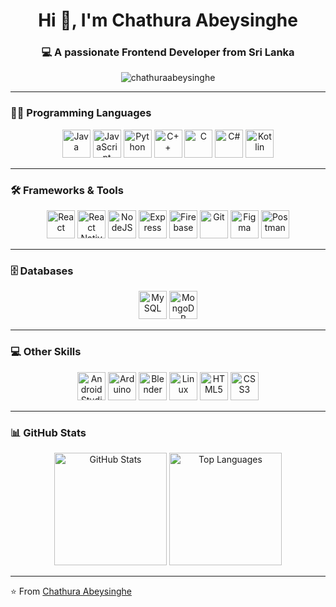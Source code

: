 <h1 align="center">Hi 👋, I'm Chathura Abeysinghe</h1>
<h3 align="center">💻 A passionate Frontend Developer from Sri Lanka</h3>

<p align="center">
  <img src="https://komarev.com/ghpvc/?username=chathuraabeysinghe&label=Profile%20views&color=0e75b6&style=flat" alt="chathuraabeysinghe" />
</p>

---

### 🧑‍💻 Programming Languages  
<p align="center">
  <a href="#"><img src="https://skillicons.dev/icons?i=java" width="45" height="45" alt="Java"/></a>
  <a href="#"><img src="https://skillicons.dev/icons?i=js" width="45" height="45" alt="JavaScript"/></a>
  <a href="#"><img src="https://skillicons.dev/icons?i=python" width="45" height="45" alt="Python"/></a>
  <a href="#"><img src="https://skillicons.dev/icons?i=cpp" width="45" height="45" alt="C++"/></a>
  <a href="#"><img src="https://skillicons.dev/icons?i=c" width="45" height="45" alt="C"/></a>
  <a href="#"><img src="https://skillicons.dev/icons?i=cs" width="45" height="45" alt="C#"/></a>
  <a href="#"><img src="https://skillicons.dev/icons?i=kotlin" width="45" height="45" alt="Kotlin"/></a>
</p>

---

### 🛠️ Frameworks & Tools  
<p align="center">
  <a href="#"><img src="https://skillicons.dev/icons?i=react" width="45" height="45" alt="React"/></a>
  <a href="#"><img src="https://skillicons.dev/icons?i=react" width="45" height="45" alt="React Native"/></a>
  <a href="#"><img src="https://skillicons.dev/icons?i=nodejs" width="45" height="45" alt="NodeJS"/></a>
  <a href="#"><img src="https://skillicons.dev/icons?i=express" width="45" height="45" alt="Express"/></a>
  <a href="#"><img src="https://skillicons.dev/icons?i=firebase" width="45" height="45" alt="Firebase"/></a>
  <a href="#"><img src="https://skillicons.dev/icons?i=git" width="45" height="45" alt="Git"/></a>
  <a href="#"><img src="https://skillicons.dev/icons?i=figma" width="45" height="45" alt="Figma"/></a>
  <a href="#"><img src="https://skillicons.dev/icons?i=postman" width="45" height="45" alt="Postman"/></a>
</p>

---

### 🗄️ Databases  
<p align="center">
  <a href="#"><img src="https://skillicons.dev/icons?i=mysql" width="45" height="45" alt="MySQL"/></a>
  <a href="#"><img src="https://skillicons.dev/icons?i=mongodb" width="45" height="45" alt="MongoDB"/></a>
</p>

---

### 💻 Other Skills  
<p align="center">
  <a href="#"><img src="https://skillicons.dev/icons?i=androidstudio" width="45" height="45" alt="Android Studio"/></a>
  <a href="#"><img src="https://skillicons.dev/icons?i=arduino" width="45" height="45" alt="Arduino"/></a>
  <a href="#"><img src="https://skillicons.dev/icons?i=blender" width="45" height="45" alt="Blender"/></a>
  <a href="#"><img src="https://skillicons.dev/icons?i=linux" width="45" height="45" alt="Linux"/></a>
  <a href="#"><img src="https://skillicons.dev/icons?i=html" width="45" height="45" alt="HTML5"/></a>
  <a href="#"><img src="https://skillicons.dev/icons?i=css" width="45" height="45" alt="CSS3"/></a>
</p>

---

### 📊 GitHub Stats  
<p align="center">
  <img src="https://github-readme-stats.vercel.app/api?username=chathuraabeysinghe&show_icons=true&theme=radical" alt="GitHub Stats" height="180"/>
  <img src="https://github-readme-stats.vercel.app/api/top-langs?username=chathuraabeysinghe&show_icons=true&locale=en&layout=compact&theme=radical" alt="Top Languages" height="180"/>
</p>

---

⭐️ From [Chathura Abeysinghe](https://github.com/chathuraabeysinghe)
